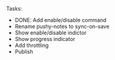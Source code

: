 

Tasks:

 * DONE: Add enable/disable command
 * Rename pushy-notes to sync-on-save
 * Show enable/disable indictor
 * Show progress indicator
 * Add throttling
 * Publish
